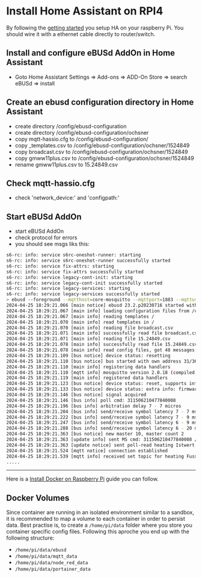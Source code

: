 # Install Home Assistant on RPI4

By following the [getting started](https://www.home-assistant.io/installation/raspberrypi/) you setup HA on your raspberry Pi. 
You should wire it with a ethernet cable directly to router/switch.

## Install and configure eBUSd AddOn in Home Assistant
- Goto Home Assistant Settings => Add-ons => ADD-On Store => search eBUSd => install

## Create an ebusd configuration directory in Home Assistant
- create directory /config/ebusd-configuration
- create directory /config/ebusd-configuration/ochsner
- copy mqtt-hassio.cfg to /config/ebusd-configuration/
- copy _templates.csv to /config/ebusd-configuration/ochsner/1524849
- copy broadcast.csv to /config/ebusd-configuration/ochsner/1524849
- copy gmww11plus.csv to /config/ebusd-configuration/ochsner/1524849
- rename gmww11plus.csv to 15.24849.csv
  
## Check mqtt-hassio.cfg 
- check 'network_device:' and 'configpath:'

## Start eBUSd AddOn 
- start eBUSd AddOn
- check protocol for errors
- you should see msgs liks this:

```sh
s6-rc: info: service s6rc-oneshot-runner: starting
s6-rc: info: service s6rc-oneshot-runner successfully started
s6-rc: info: service fix-attrs: starting
s6-rc: info: service fix-attrs successfully started
s6-rc: info: service legacy-cont-init: starting
s6-rc: info: service legacy-cont-init successfully started
s6-rc: info: service legacy-services: starting
s6-rc: info: service legacy-services successfully started
> ebusd --foreground --mqtthost=core-mosquitto --mqttport=1883 --mqttuser=addons --mqttpass=Noh3ahth2helo5AoX7CheRiaFoo8in7uv1ohyeiphaith6ohquiedaewookie4Ai --scanconfig --mqttjson --configpath=/config/ebusd-configuration/ochsner/1524849 --latency=40 --accesslevel=* --pollinterval=10 --mqttint=/config/ebusd-configuration/mqtt-hassio.cfg --mqttvar="filter-name=" --mqtttopic=ebusd --device=ens:192.168.178.68:9999 --log=all:info
2024-04-25 18:29:21.066 [main notice] ebusd 23.2.p20230716 started with auto scan on device: 192.168.178.68:9999, enhanced
2024-04-25 18:29:21.067 [main info] loading configuration files from /config/ebusd-configuration/ochsner/1524849/
2024-04-25 18:29:21.067 [main info] reading templates /
2024-04-25 18:29:21.070 [main info] read templates in /
2024-04-25 18:29:21.070 [main info] reading file broadcast.csv
2024-04-25 18:29:21.071 [main info] successfully read file broadcast.csv
2024-04-25 18:29:21.071 [main info] reading file 15.24849.csv
2024-04-25 18:29:21.078 [main info] successfully read file 15.24849.csv
2024-04-25 18:29:21.078 [main info] read config files, got 48 messages
2024-04-25 18:29:21.109 [bus notice] device status: resetting
2024-04-25 18:29:21.110 [bus notice] bus started with own address 31/36
2024-04-25 18:29:21.110 [main info] registering data handlers
2024-04-25 18:29:21.110 [mqtt info] mosquitto version 2.0.18 (compiled with 2.0.15)
2024-04-25 18:29:21.119 [main info] registered data handlers
2024-04-25 18:29:21.123 [bus notice] device status: reset, supports info
2024-04-25 18:29:21.133 [bus notice] device status: extra info: firmware 1.1[431e].1[431e], jumpers 0x03
2024-04-25 18:29:21.146 [bus notice] signal acquired
2024-04-25 18:29:21.146 [bus info] poll cmd: 311506210477840008
2024-04-25 18:29:21.196 [bus info] arbitration delay 7 - 7 micros
2024-04-25 18:29:21.204 [bus info] send/receive symbol latency 7 - 7 ms
2024-04-25 18:29:21.222 [bus info] send/receive symbol latency 7 - 9 ms
2024-04-25 18:29:21.247 [bus info] send/receive symbol latency 6 - 9 ms
2024-04-25 18:29:21.288 [bus info] send/receive symbol latency 6 - 20 ms
2024-04-25 18:29:21.363 [bus notice] new master 10, master count 2
2024-04-25 18:29:21.363 [update info] sent MS cmd: 311506210477840008 / 0a02800d02e80300004101
2024-04-25 18:29:21.363 [update notice] sent poll-read heating Istwert Heizkreis Vorlauftemp. 00-002 QQ=31: 2;0;0d;°C;100.0;0.0;32.1
2024-04-25 18:29:21.524 [mqtt notice] connection established
2024-04-25 18:29:21.539 [mqtt info] received set topic for heating Fusspunkt Vorlauftemp. Heizen 03-001
.....
```
-----------------------------------------------------

Here is a [Install Docker on Raspberry Pi](https://www.simplilearn.com/tutorials/docker-tutorial/raspberry-pi-docker) guide you can follow.

## Docker Volumes

Since container are running in an isolated environment similar to a sandbox, it is recommended to map a volume to each container in order to persist data. Best practise is, to create a ``/home/pi/data`` folder where you store you container specific config files.
Following this aproche you end up with the following structure:

- ``/home/pi/data/ebusd``
- ``/home/pi/data/mqtt_data``
- ``/home/pi/data/node_red_data``
- ``/home/pi/data/portainer_data``

